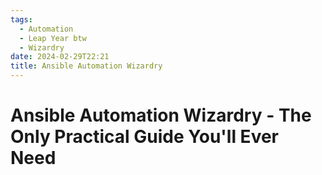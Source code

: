 ```yaml
---
tags:
  - Automation
  - Leap Year btw
  - Wizardry
date: 2024-02-29T22:21
title: Ansible Automation Wizardry
---
```

<!-- 2024-02-29-2221 (February 29, 2024 10:21 PM) -->

# Ansible Automation Wizardry - The Only Practical Guide You'll Ever Need

